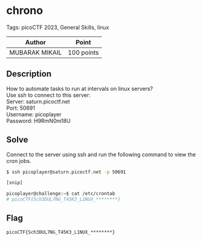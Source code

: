 # chrono

Tags: picoCTF 2023, General Skills, linux

| Author | Point    |
| ------ | -------- |
| MUBARAK MIKAIL | 100 points |

## Description

How to automate tasks to run at intervals on linux servers?  
Use ssh to connect to this server:  
Server: saturn.picoctf.net  
Port: 50691  
Username: picoplayer   
Password: H9RmN0m18U  

## Solve

Connect to the server using ssh and run the following command to view the cron jobs.

```bash
$ ssh picoplayer@saturn.picoctf.net -p 50691

[snip]

picoplayer@challenge:~$ cat /etc/crontab
# picoCTF{Sch3DUL7NG_T45K3_L1NUX_********}
```

## Flag

```
picoCTF{Sch3DUL7NG_T45K3_L1NUX_********}
```
